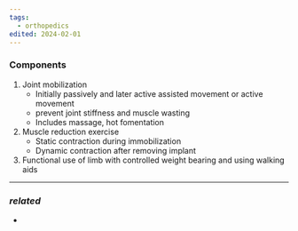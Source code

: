 ```yaml
---
tags:
  - orthopedics
edited: 2024-02-01
---
```

### Components
1. Joint mobilization
	- Initially passively and later active assisted movement or active movement
	- prevent joint stiffness and muscle wasting
	- Includes massage, hot fomentation 
2. Muscle reduction exercise
	- Static contraction during immobilization
	- Dynamic contraction after removing implant
3. Functional use of limb with controlled weight bearing and using walking aids

---
### *related*
- 